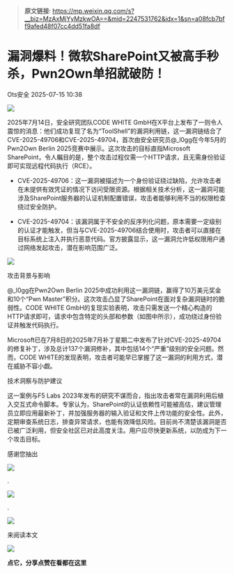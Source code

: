 > **原文链接**: https://mp.weixin.qq.com/s?__biz=MzAxMjYyMzkwOA==&mid=2247531762&idx=1&sn=a08fcb7bff9afed48f07cc4dd51fa8df

#  漏洞爆料！微软SharePoint又被高手秒杀，Pwn2Own单招就破防！  
 Ots安全   2025-07-15 10:38  
  
![](https://mmbiz.qpic.cn/mmbiz_gif/bL2iaicTYdZn7gtxSFZlfuCW6AdQib8Q1onbR0U2h9icP1eRO6wH0AcyJmqZ7USD0uOYncCYIH7ZEE8IicAOPxyb9IA/640?wx_fmt=gif "")  
  
2025年7月14日，安全研究团队CODE WHITE GmbH在X平台上发布了一则令人震惊的消息：他们成功复现了名为“ToolShell”的漏洞利用链，这一漏洞链结合了CVE-2025-49706和CVE-2025-49704，首次由安全研究员@_l0gg在今年5月的Pwn2Own Berlin 2025竞赛中展示。这次攻击的目标直指Microsoft SharePoint，令人瞩目的是，整个攻击过程仅需一个HTTP请求，且无需身份验证即可实现远程代码执行（RCE）。  
- CVE-2025-49706：这一漏洞被描述为一个身份验证绕过缺陷，允许攻击者在未提供有效凭证的情况下访问受限资源。根据相关技术分析，这一漏洞可能涉及SharePoint服务器的认证机制配置错误，攻击者能够利用不当的权限检查绕过安全防护。  
  
- CVE-2025-49704：该漏洞属于不安全的反序列化问题，原本需要一定级别的认证才能触发，但当与CVE-2025-49706结合使用时，攻击者可以直接在目标系统上注入并执行恶意代码。官方披露显示，这一漏洞允许低权限用户通过网络发起攻击，潜在影响范围广泛。  
  
![](https://mmbiz.qpic.cn/sz_mmbiz_png/rWGOWg48tafXGeOfM5DaiaxmqaQVlialODobzULSEyGOz9HLicPqiaNk2MnicuTcXokYgEjQVtLBWXdLwIeUV1oRTicw/640?wx_fmt=png&from=appmsg "")  
  
攻击背景与影响  
  
@_l0gg在Pwn2Own Berlin 2025中成功利用这一漏洞链，赢得了10万美元奖金和10个“Pwn Master”积分。这次攻击凸显了SharePoint在面对复杂漏洞链时的脆弱性。CODE WHITE GmbH的复现实验表明，攻击只需发送一个精心构造的HTTP请求即可，请求中包含特定的头部和参数（如图中所示），成功绕过身份验证并触发代码执行。  
  
Microsoft已在7月8日的2025年7月补丁星期二中发布了针对CVE-2025-49704的修复补丁，涉及总计137个漏洞修补，其中包括14个“严重”级别的安全问题。然而，CODE WHITE的发现表明，攻击者可能早已掌握了这一漏洞的利用方式，潜在威胁不容小觑。  
  
技术洞察与防护建议  
  
这一案例与F5 Labs 2023年发布的研究不谋而合，指出攻击者常在漏洞利用后植入交互式命令脚本。专家认为，SharePoint的认证依赖性可能被高估，建议管理员立即应用最新补丁，并加强服务器的输入验证和文件上传功能的安全性。此外，定期审查系统日志，排查异常请求，也能有效降低风险。目前尚不清楚该漏洞是否已被广泛利用，但安全社区已对此高度关注。用户应尽快更新系统，以防成为下一个攻击目标。  
  
  
  
感谢您抽出  
  
![](https://mmbiz.qpic.cn/mmbiz_gif/Ljib4So7yuWgdSBqOibtgiaYWjL4pkRXwycNnFvFYVgXoExRy0gqCkqvrAghf8KPXnwQaYq77HMsjcVka7kPcBDQw/640?wx_fmt=gif "")  
  
.  
  
![](https://mmbiz.qpic.cn/mmbiz_gif/Ljib4So7yuWgdSBqOibtgiaYWjL4pkRXwycd5KMTutPwNWA97H5MPISWXLTXp0ibK5LXCBAXX388gY0ibXhWOxoEKBA/640?wx_fmt=gif "")  
  
.  
  
![](https://mmbiz.qpic.cn/mmbiz_gif/Ljib4So7yuWgdSBqOibtgiaYWjL4pkRXwycU99fZEhvngeeAhFOvhTibttSplYbBpeeLZGgZt41El4icmrBibojkvLNw/640?wx_fmt=gif "")  
  
来阅读本文  
  
![](https://mmbiz.qpic.cn/mmbiz_gif/Ljib4So7yuWge7Mibiad1tV0iaF8zSD5gzicbxDmfZCEL7vuOevN97CwUoUM5MLeKWibWlibSMwbpJ28lVg1yj1rQflyQ/640?wx_fmt=gif "")  
  
**点它，分享点赞在看都在这里**  
  
